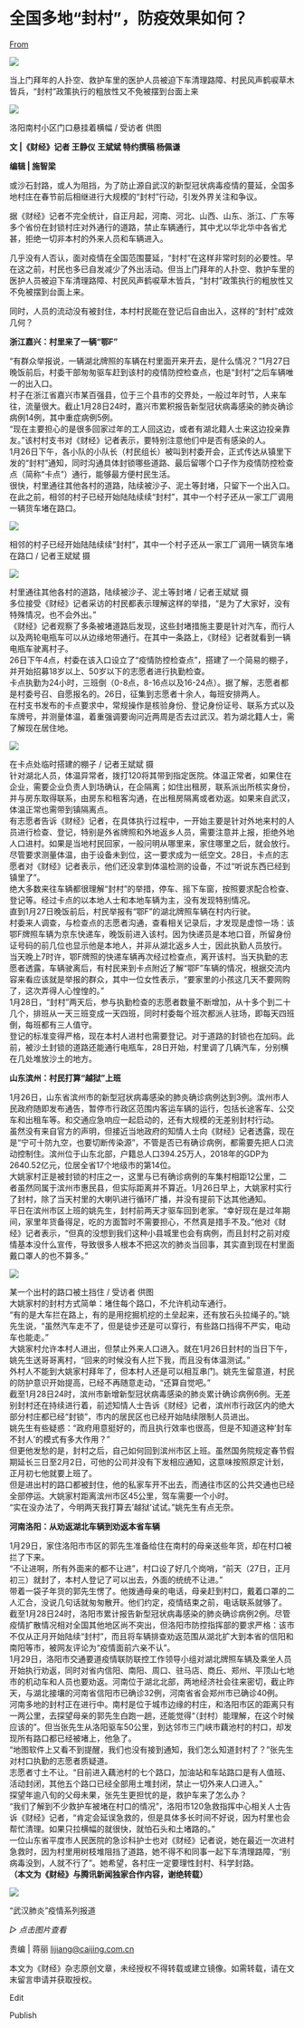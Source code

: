 # 全国多地“封村”，防疫效果如何？

[From](https://mp.weixin.qq.com/s/yxSxbgWq6BN0vQDMz0edFw)  

![](https://res.cloudinary.com/dqvsulqdb/image/upload/v1580995615/mvicw2pkxgexrpmehfkb.gif)

当上门拜年的人扑空、救护车里的医护人员被迫下车清理路障、村民风声鹤唳草木皆兵，“封村”政策执行的粗放性又不免被摆到台面上来

![](https://res.cloudinary.com/dqvsulqdb/image/upload/v1580995616/gtwyh9b1cdnuqtqzklzd.jpg)

洛阳南村小区门口悬挂着横幅 / 受访者 供图  

**文 |《财经》记者 王静仪 王斌斌 特约撰稿 杨佩谦**  

**编辑 | 施智梁**

或沙石封路，或人为阻挡，为了防止源自武汉的新型冠状病毒疫情的蔓延，全国多地村庄在春节前后相继进行大规模的“封村”行动，引发外界关注和争议。

据《财经》记者不完全统计，自正月起，河南、河北、山西、山东、浙江、广东等多个省份在封锁村庄对外通行的道路，禁止车辆通行，其中尤以华北华中各省尤甚，拒绝一切非本村的外来人员和车辆进入。

几乎没有人否认，面对疫情在全国范围蔓延，“封村”在这样非常时刻的必要性。早在这之前，村民也多已自发减少了外出活动。但当上门拜年的人扑空、救护车里的医护人员被迫下车清理路障、村民风声鹤唳草木皆兵，“封村”政策执行的粗放性又不免被摆到台面上来。

同时，人员的流动没有被封住，本村村民能在登记后自由出入，这样的“封村”成效几何？

**浙江嘉兴：村里来了一辆“鄂F”**

“有群众举报说，一辆湖北牌照的车辆在村里面开来开去，是什么情况？”1月27日晚饭前后，村委干部匆匆驱车赶到该村的疫情防控检查点，也是“封村”之后车辆唯一的出入口。  
村子在浙江省嘉兴市某百强县，位于三个县市的交界处，一般过年时节，人来车往，流量很大。截止1月28日24时，嘉兴市累积报告新型冠状病毒感染的肺炎确诊病例14例，其中重症病例5例。  
“现在主要担心的是很多回家过年的工人回这边，或者有湖北籍人士来这边投亲靠友。”该村村支书对《财经》记者表示，要特别注意他们中是否有感染的人。  
1月26日下午，各小队的小队长（村民组长）被叫到村委开会，正式传达从镇里下发的“封村”通知，同时沟通具体封锁哪些道路、最后留哪个口子作为疫情防控检查点（简称“卡点”）通行，能够最方便村民生活。  
很快，村里通往其他各村的道路，陆续被沙子、泥土等封堵，只留下一个出入口。在此之前，相邻的村子已经开始陆陆续续“封村”，其中一个村子还从一家工厂调用一辆货车堵在路口。  

![](https://res.cloudinary.com/dqvsulqdb/image/upload/v1580995617/hdbbdqoqmlwmcmfgfbp5.jpg)

相邻的村子已经开始陆陆续续“封村”，其中一个村子还从一家工厂调用一辆货车堵在路口 / 记者王斌斌 摄  

![](https://res.cloudinary.com/dqvsulqdb/image/upload/v1580995618/gijksayjkbntejvqdoac.jpg)

村里通往其他各村的道路，陆续被沙子、泥土等封堵 / 记者王斌斌 摄  
多位接受《财经》记者采访的村民都表示理解这样的举措，“是为了大家好，没有特殊情况，也不会外出。”  
《财经》记者观察了多条被堵道路后发现，这些封堵措施主要是针对汽车，而行人以及两轮电瓶车可以从边缘地带通行。在其中一条路上，《财经》记者就看到一辆电瓶车驶离村子。  
26日下午4点，村委在该入口设立了“疫情防控检查点”，搭建了一个简易的棚子，并开始招募18岁以上、50岁以下的志愿者进行执勤检查。  
卡点执勤为24小时，三班倒（0-8点，8-16点以及16-24点）。据了解，志愿者都是村委号召、自愿报名的。26日，征集到志愿者十余人，每班安排两人。  
在村支书发布的卡点要求中，常规操作是核验身份、登记身份证号、联系方式以及车牌号，并测量体温，着重强调要询问近两周是否去过武汉。若为湖北籍人士，需了解现在居住地。  

![](https://res.cloudinary.com/dqvsulqdb/image/upload/v1580995619/qoasrgzuj9isb6wrfggs.jpg)

在卡点处临时搭建的棚子 / 记者王斌斌 摄  
针对湖北人员，体温异常者，拨打120将其带到指定医院。体温正常者，如果住在企业，需要企业负责人到场确认，在企隔离；如住出租房，联系派出所核实身份，并与房东取得联系，由房东和租客沟通，在出租房隔离或者劝返。如果来自武汉，体温正常也需带到镇隔离点。  
有志愿者告诉《财经》记者，在具体执行过程中，一开始主要是针对外地来村的人员进行检查、登记，特别是外省牌照和外地返乡人员，需要注意并上报，拒绝外地人口进村。如果是当地村民回家，一般问明从哪里来，家住哪里之后，就会放行。  
尽管要求测量体温，由于设备未到位，这一要求成为一纸空文。28日，卡点的志愿者对《财经》记者表示，他们还没拿到体温检测的设备，不过“听说东西已经到镇里了”。  
绝大多数来往车辆都很理解“封村”的举措，停车、摇下车窗，按照要求配合检查、登记等。经过卡点的以本地人士和本地车辆为主，没有发现特别情况。  
直到1月27日晚饭前后，村民举报有“鄂F”的湖北牌照车辆在村内行驶。  
村委来人调查，与检查点的志愿者沟通，查看相关记录后，才发现是虚惊一场：该鄂F牌照车辆为京东快递车，晚饭前进入该村。因为快递员是本地口音，所留身份证号码的前几位也显示他是本地人，并非从湖北返乡人士，因此执勤人员放行。  
当天晚上7时许，鄂F牌照的快递车辆再次经过检查点，离开该村。当天执勤的志愿者透露，车辆驶离后，有村民来到卡点附近了解“鄂F”车辆的情况，根据交流内容来看应该就是举报的群众，其中一位女性表示，“要家里的小孩这几天不要网购了，这次弄得人心惶惶的。”  
1月28日，“封村”两天后，参与执勤检查的志愿者数量不断增加，从十多个到二十几个，排班从一天三班变成一天四班，同时村委每个班次都派人驻场，即每天四班倒，每班都有三人值守。  
登记的标准变得严格，现在本村人进村也需要登记。对于道路的封锁也在加码。此前，被沙土封锁的道路还能通行电瓶车，28日开始，村里调了几辆汽车，分别横在几处堆放沙土的地方。  

**山东滨州：村民打算“越狱”上班**

1月26日，山东省滨州市的新型冠状病毒感染的肺炎确诊病例达到3例。滨州市人民政府随即发布通告，暂停市行政区范围内客运车辆的运行，包括长途客车、公交车和出租车等。和交通应急响应一起启动的，还有大规模的无差别封村行动。  
虽然没有来自官方的声明，但接近当地政府的知情人士向《财经》记者透露，现在是“宁可十防九空，也要切断传染源”，不管是否已有确诊病例，都需要先把人口流动控制住。滨州位于山东北部，户籍总人口394.25万人，2018年的GDP为2640.52亿元，位居全省17个地级市的第14位。  
大姚家村正是被封锁的村庄之一，这里与已有确诊病例的车集村相距12公里，二者虽然同属于滨州市惠民县，但实际距离并不算近。1月26日早上，大姚家村实行了封村，除了当天村里的大喇叭进行循环广播，并没有提前下达其他通知。  
平日在滨州市区上班的姚先生，封村前两天才驱车回到老家。“幸好现在是过年期间，家里年货备得足，吃的方面暂时不需要担心，不然真是措手不及。”他对《财经》记者表示，“但真的没想到我们这种小县城里也会有病例，而且封村之前对疫情基本没什么宣传，导致很多人根本不把这次的肺炎当回事，其实直到现在村里面戴口罩人的也不算多。”  

![](https://res.cloudinary.com/dqvsulqdb/image/upload/v1580995620/auoem3hl4i0vf5p5oasx.jpg)

某一个出村的路口被土挡住 / 受访者 供图  
大姚家村的封村方式简单：堵住每个路口，不允许机动车通行。  
“有的是大车拦在路上，有的是用挖掘机挖的土垒起来，还有放石头拉绳子的。”姚先生说，“虽然汽车走不了，但是徒步还是可以穿行，有些路口挡得不严实，电动车也能走。”  
大姚家村允许本村人进出，但禁止外来人口进入。就在1月26日封村的当日下午，姚先生送哥哥离村，“回来的时候没有人拦下我，而且没有体温测试。”  
外村人不能到大姚家村拜年了，但本村人还是可以相互串门。姚先生留意道，村民的防护意识开始提高，已经不再随意走动，“还算自觉吧。”  
截至1月28日24时，滨州市新增新型冠状病毒感染的肺炎累计确诊病例6例。无差别封村还在持续进行着，前述知情人士告诉《财经》记者，滨州市行政区内的绝大部分村庄都已经“封锁”，市内的居民区也已经开始陆续限制人员进出。  
姚先生有些疑惑：“政府用意挺好的，而且执行效率也很高，但是不知道这种’封车不封人’的模式有多大作用？”  
但更他发愁的是，封村之后，自己如何回到滨州市区上班。虽然国务院规定春节假期延长三日至2月2日，可他的公司并没有下发相应通知，这意味按照原定计划，正月初七他就要上班了。  
但是进出村的路口都被封住，他的私家车开不出去，而通往市区的公共交通也已经全部停运。大姚家村距离滨州市区45公里，驾车需要一个小时。  
“实在没办法了，今明两天我打算去’越狱’试试。”姚先生有点无奈。  

**河南洛阳：从劝返湖北车辆到劝返本省车辆**

1月29日，家住洛阳市市区的郭先生准备给住在南村的母亲送些年货，却在村口被拦了下来。  
“不让进啊，所有外面来的都不让进”，村口设了好几个岗哨，“前天（27日，正月初三）就封了，本村人登记了可以出去，外面的统统不让进。”  
带着一袋子年货的郭先生愣了。他拨通母亲的电话，母亲赶到村口，戴着口罩的二人汇合，没说几句话就匆匆散开。他们约定，疫情结束之前，电话联系就够了。  
截至1月28日24时，洛阳市累计报告新型冠状病毒感染的肺炎确诊病例2例。尽管疫情扩散情况相对全国其他地区尚不突出，但洛阳市防控指挥部的要求严格：该市不仅从正月开始陆续“封村”，而且将车辆排查劝返范围从湖北扩大到本省的信阳和南阳等市，被网友评论为“疫情面前六亲不认”。  
1月29日，洛阳市交通要道疫情联防联控工作领导小组对湖北牌照车辆及乘坐人员开始执行劝返，同时对省内信阳、南阳、周口、驻马店、商丘、郑州、平顶山七地市的机动车和人员也要劝返。河南位于湖北北部，两地经济社会往来密切，截止昨天，与湖北接壤的河南省信阳市已确诊32例，河南省省会郑州市已确诊40例。  
河南多地的封村正在进行中。南村是位于城市边缘的村庄，和洛阳市区的距离只有一两公里，去探望母亲的郭先生白跑一趟，还能觉得“（封村）能理解，在这个时候应该的”。但当张先生从洛阳驱车50公里，到达邻市三门峡市藕池村的村口，却发现所有路口都已经被堵上，他急了。  
“地图软件上又看不到提醒，我们也没有接到通知，我们怎么知道封村了？”张先生对村口执勤的志愿者质疑道。  
志愿者寸土不让。“目前进入藕池村的七个路口，加油站和车站路口是有人值班、活动封闭，其他五个路口已经全部用土堆封闭，禁止一切外来人口进入。”  
探望年逾八旬的父母未果，张先生更担忧的是，救护车来了怎么办？  
“我们了解到不少救护车被堵在村口的情况”，洛阳市120急救指挥中心相关人士告诉《财经》记者，“肯定会延误急救的，但是具体多长时间不好说，因为村里也会帮忙清理。如果只拉横幅的就很快，就怕石头和土堵路的。”  
一位山东省平度市人民医院的急诊科护士也对《财经》记者说，她在最近一次进村急救时，因为村里用树枝堆阻挡了道路，她不得不和同事一起下车清理路障，“别病毒没到，人就不行了”。她希望，各村庄一定要理性封村、科学封路。  
**（本文为《财经》与腾讯新闻独家合作内容，谢绝转载）**

![](https://res.cloudinary.com/dqvsulqdb/image/upload/v1580995621/k0xqlczut3qyfj8wca95.jpg)

 “武汉肺炎”疫情系列报道  

_▷ 点击图片查看_  

责编 | 蒋丽 lijiang@caijing.com.cn

本文为《财经》杂志原创文章，未经授权不得转载或建立镜像。如需转载，请在文末留言申请并获取授权。

Edit

Publish
